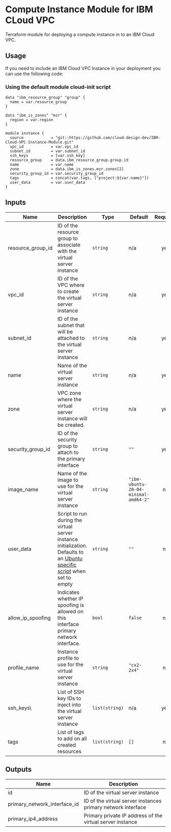 # Compute Instance Module for IBM CLoud VPC 
Terraform module for deploying a compute instance in to an IBM Cloud VPC.  

## Usage
If you need to include an IBM Cloud VPC Instance in your deployment you can use the following code:

### Using the default module cloud-init script

```
data "ibm_resource_group" "group" {
  name = var.resource_group
}

data "ibm_is_zones" "mzr" {
  region = var.region
}

module instance {
  source            = "git::https://github.com/cloud-design-dev/IBM-Cloud-VPC-Instance-Module.git"
  vpc_id            = var.vpc_id
  subnet_id         = var.subnet_id
  ssh_keys          = [var.ssh_key]
  resource_group    = data.ibm_resource_group.group.id
  name              = var.name
  zone              = data.ibm_is_zones.mzr.zones[2]
  security_group_id = var.security_group_id
  tags              = concat(var.tags, ["project:${var.name}"])
  user_data         = var.user_data
}
```

## Inputs

| Name | Description | Type | Default | Required |
|------|-------------|------|---------|:--------:|
| resource\_group\_id | ID of the resource group to associate with the virtual server instance | `string` | n/a | yes |
| vpc\_id | ID of the VPC where to create the virtual server instance | `string` | n/a | yes |
| subnet\_id | ID of the subnet that will be attached to the virtual server instance | `string` | n/a | yes |
| name | Name of the virtual server instance | `string` | n/a | yes |
| zone | VPC zone where the virtual server instance will be created. | `string` | n/a | yes |
| security\_group\_id | ID of the security group to attach to the primary interface | `string` | `""` | yes | 
| image\_name | Name of the image to use for the virtual server instance | `string` | `"ibm-ubuntu-20-04-minimal-amd64-2"` | no |
| user\_data | Script to run during the virtual server instance initialization. Defaults to an [Ubuntu specific script](https://github.com/cloud-design-dev/IBM-Cloud-VPC-Instance-Module/blob/main/init.yml) when set to empty | `string` | `""` | no |
| allow\_ip\_spoofing  |  Indicates whether IP spoofing is allowed on this interface primary network interface. | `bool` | `false` | no |
| profile\_name | Instance profile to use for the virtual server instance | `string` | `"cx2-2x4"` | no |
| ssh\_keys\ | List of SSH key IDs to inject into the virtual server instance | `list(string)` | n/a | yes |
| tags | List of tags to add on all created resources | `list(string)` | `[]` | no |

## Outputs

| Name | Description |
|------|-------------|
| id | ID of the virtual server instance |
| primary_network_interface_id | ID of the virtual server instances primary network interface  | 
| primary_ip4_address | Primary private IP address of the virtual server instance |
